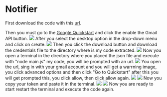 # Notifier
First download the code with this [url](https://github.com/PWalll/Notifier-Public/archive/master.zip).

Then you must go to the [Google Quickstart](https://developers.google.com/gmail/api/quickstart/nodejs) and click the enable the Gmail API button.
![](https://bit.ly/2KS9hIc)
After you select the desktop option in the drop-down menu and click on create.
![](https://bit.ly/2KRYqOI)
Then you click the download button and download the credentials file to the directory where is my code extracted.
![](https://bit.ly/2yVrodH)
Now you open a terminal in the directory where you placed the json file and execute with "node main.js" my code, you will be prompted with an url.
![](https://bit.ly/2WiAlFU)
You open the url, sing in with your gmail account and you will get a warrning image, you click advanced options and then click "Go to Quickstart" after this you will get prompted this, you click allow, then click allow again.
![](https://bit.ly/3cXOgYO)
![](https://bit.ly/2YpWh4G)
Now you copy your token and paste it in the terminal.
![](https://bit.ly/2YkQEop)
![](https://bit.ly/2KQELhX)
Now you are ready to start restart the terminal and execute the code again.
